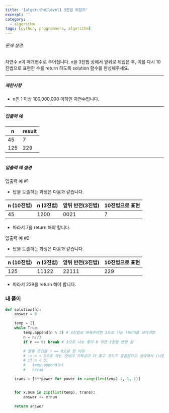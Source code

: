 ```yaml
---
title: '[algorithm]level1 3진법 뒤집기'
excerpt: ''
category:
  - algorithm
tags: [python, programmers, algorithm]
---
```


###### 문제 설명

자연수 n이 매개변수로 주어집니다. n을 3진법 상에서 앞뒤로 뒤집은 후, 이를 다시 10진법으로 표현한 수를 return 하도록 solution 함수를 완성해주세요.

---

##### 제한사항

- n은 1 이상 100,000,000 이하인 자연수입니다.

---

##### 입출력 예

| n   | result |
| --- | ------ |
| 45  | 7      |
| 125 | 229    |

---

##### 입출력 예 설명

입출력 예 #1

- 답을 도출하는 과정은 다음과 같습니다.

| n (10진법) | n (3진법) | 앞뒤 반전(3진법) | 10진법으로 표현 |
| ---------- | --------- | ---------------- | --------------- |
| 45         | 1200      | 0021             | 7               |

- 따라서 7을 return 해야 합니다.

입출력 예 #2

- 답을 도출하는 과정은 다음과 같습니다.

| n (10진법) | n (3진법) | 앞뒤 반전(3진법) | 10진법으로 표현 |
| ---------- | --------- | ---------------- | --------------- |
| 125        | 11122     | 22111            | 229             |

- 따라서 229를 return 해야 합니다.

### 내 풀이

```python
def solution(n):
    answer = 0

    temp = []
    while True:
        temp.append(n % 3) # 3진법로 바꿔주려면 3으로 나눈 나머지를 모아야함
        n = n//3
        if n == 0: break # 3으로 나눈 몫이 0 이면 3진법 변환 끝

        # 탈출 조건을 n == 0으로 한 이유
        # -> n < 3으로 하는 것보다 가독성이 더 좋고 코드가 깔끔하다고 생각해서 (나중에 다시 봤을 때)
        # if n < 3:
        #   temp.append(n)
        #   break

    trans = [3**power for power in range(len(temp)-1,-1,-1)]


    for x,num in zip(list(temp), trans):
        answer += x*num

    return answer
```
